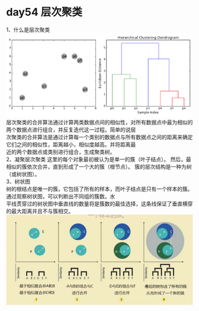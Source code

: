 # day54 层次聚类

1、什么是层次聚类
![tu1](https://github.com/gravitymxb/100Days_Of_ML_MXB/blob/master/54.1.gif)
层次聚类的合并算法通过计算两类数据点间的相似性，对所有数据点中最为相似的两个数据点进行组合，并反复迭代这一过程。简单的说层  
次聚类的合并算法是通过计算每一个类别的数据点与所有数据点之间的距离来确定它们之间的相似性，距离越小，相似度越高。并将距离最  
近的两个数据点或类别进行组合，生成聚类树。    
2、凝聚层次聚类
这里的每个对象最初被认为是单一的簇（叶子结点）。 然后，最相似的簇依次合并，直到形成了一个大的簇（根节点）。 簇的层次结构是一种为树（或树状图）。       
3、树状图    
树的根结点是唯一的簇，它包括了所有的样本，而叶子结点是只有一个样本的簇。通过观察树状图，可以判断出不同组的簇数。水  
平线贯穿过的树状图中垂直线的数量将是簇数的最佳选择，这条线保证了垂直横穿的最大距离并且不与簇相交。
![tu2](https://github.com/gravitymxb/100Days_Of_ML_MXB/blob/master/54.2.png)
